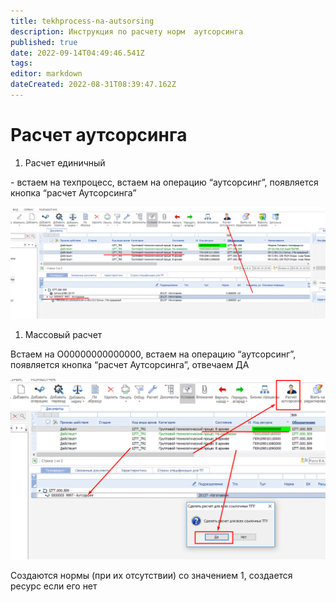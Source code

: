 ```yaml
---
title: tekhprocess-na-autsorsing
description: Инструкция по расчету норм  аутсорсинга
published: true
date: 2022-09-14T04:49:46.541Z
tags: 
editor: markdown
dateCreated: 2022-08-31T08:39:47.162Z
---
```


# Расчет аутсорсинга

1. Расчет единичный

\- встаем на техпроцесс, встаем на операцию “аутсорсинг”, появляется кнопка “расчет Аутсорсинга”

![](<../../../../assets/0 (69).png>)

1. Массовый расчет

Встаем на О00000000000000, встаем на операцию “аутсорсинг”, появляется кнопка “расчет Аутсорсинга”, отвечаем ДА

![](<../../../../assets/1 (60).png>)

Создаются нормы (при их отсутствии) со значением 1, создается ресурс если его нет
